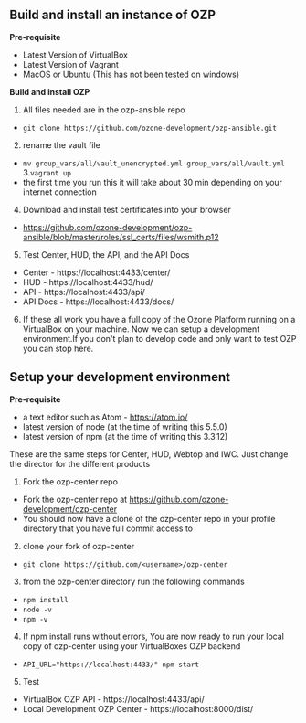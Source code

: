 
## Build and install an instance of OZP

**Pre-requisite**
 * Latest Version of VirtualBox
 * Latest Version of Vagrant
 * MacOS or Ubuntu (This has not been tested on windows)

**Build and install OZP**  

1.  All files needed are in the ozp-ansible repo
  * `git clone https://github.com/ozone-development/ozp-ansible.git`
2. rename the vault file
  * `mv group_vars/all/vault_unencrypted.yml group_vars/all/vault.yml` 
3.`vagrant up`
  * the first time you run this it will take about 30 min depending on your internet connection
4. Download and install test certificates into your browser
  * https://github.com/ozone-development/ozp-ansible/blob/master/roles/ssl_certs/files/wsmith.p12 
5. Test Center, HUD, the API, and the API Docs
  * Center - https://localhost:4433/center/
  * HUD - https://localhost:4433/hud/
  * API - https://localhost:4433/api/
  * API Docs - https://localhost:4433/docs/
6. If these all work you have a full copy of the Ozone Platform running on a VirtualBox on your machine. Now we can setup a development environment.If you don't plan to develop code and only want to test OZP you can stop here.

## Setup your development environment
**Pre-requisite**
 * a text editor such as Atom - https://atom.io/
 * latest version of node (at the time of writing this 5.5.0)
 * latest version of npm (at the time of writing this 3.3.12)

These are the same steps for Center, HUD, Webtop and IWC. Just change the director for the different products

1. Fork the ozp-center repo
 * Fork the ozp-center repo at https://github.com/ozone-development/ozp-center
 * You should now have a clone of the ozp-center repo in your profile directory that you have full commit access to
2. clone your fork of ozp-center
 * `git clone https://github.com/<username>/ozp-center`
3. from the ozp-center directory run the following commands
 * `npm install`
 * `node -v` 
 * `npm -v` 
4. If npm install runs without errors, You are now ready to run your local copy of ozp-center using your VirtualBoxes OZP backend
 * `API_URL="https://localhost:4433/" npm start`
5. Test 
 *  VirtualBox OZP API - https://localhost:4433/api/
 *  Local Development OZP Center - https://localhost:8000/dist/
